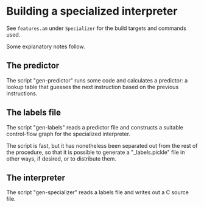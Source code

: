 Building a specialized interpreter
==================================

See `features.am` under `Specializer` for the build targets and commands
used.

Some explanatory notes follow.


The predictor
-------------

The script "gen-predictor" runs some code and calculates a predictor: a
lookup table that guesses the next instruction based on the previous
instructions.


The labels file
---------------

The script "gen-labels" reads a predictor file and constructs a suitable
control-flow graph for the specialized interpreter.

The script is fast, but it has nonetheless been separated out from the rest
of the procedure, so that it is possible to generate a "_labels.pickle" file
in other ways, if desired, or to distribute them.


The interpreter
---------------

The script "gen-specializer" reads a labels file and writes out a C source
file.
